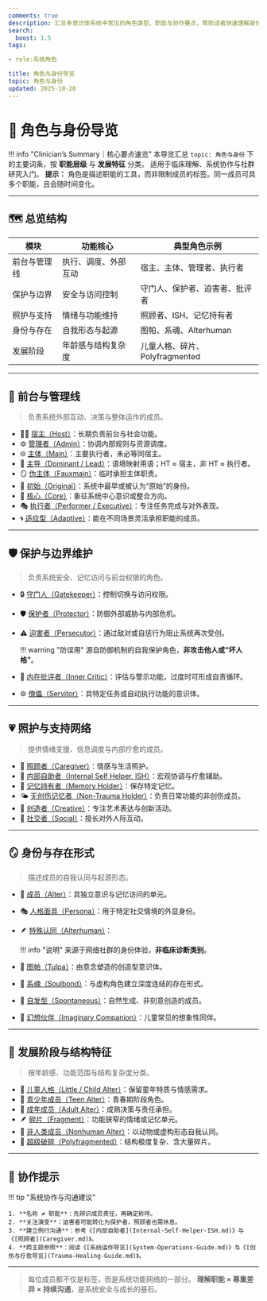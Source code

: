 ```yaml
---
comments: true
description: 汇总多意识体系统中常见的角色类型、职能与协作要点，帮助读者快速理解身份分工与演变关系。
search:
  boost: 1.5
tags:

- role:系统角色

title: 角色与身份导览
topic: 角色与身份
updated: 2025-10-20
---
```


# 🧩 角色与身份导览

!!! info "Clinician’s Summary｜核心要点速览"
    本导览汇总 `topic: 角色与身份` 下的主要词条，按 **职能层级** 与 **发展特征** 分类。
    适用于临床理解、系统协作与社群研究入门。
    **提示：** 角色是描述职能的工具，而非限制成员的标签。同一成员可具多个职能，且会随时间变化。

---

## 🗺️ 总览结构

| 模块 | 功能核心 | 典型角色示例 |
|------|-----------|---------------|
| 前台与管理线 | 执行、调度、外部互动 | 宿主、主体、管理者、执行者 |
| 保护与边界 | 安全与访问控制 | 守门人、保护者、迫害者、批评者 |
| 照护与支持 | 情绪与功能维持 | 照顾者、ISH、记忆持有者 |
| 身份与存在 | 自我形态与起源 | 图帕、系魂、Alterhuman |
| 发展阶段 | 年龄感与结构复杂度 | 儿童人格、碎片、Polyfragmented |

---

## 🧭 前台与管理线

> 负责系统外部互动、决策与整体运作的成员。

- 🧑‍💼 [宿主（Host）](Host.md)：长期负责前台与社会功能。
- ⚙️ [管理者（Admin）](Admin.md)：协调内部规则与资源调度。
- 🌐 [主体（Main）](Main.md)：主要执行者，未必等同宿主。
- 🧭 [主导（Dominant / Lead）](Dominant-Lead.md)：语境映射用语；HT ≈ 宿主，非 HT ≈ 执行者。
- 🪞 [伪主体（Fauxmain）](Fauxmain.md)：临时承担主体职责。
- 🌱 [初始（Original）](Original.md)：系统中最早或被认为“原始”的身份。
- 💠 [核心（Core）](Core.md)：象征系统中心意识或整合方向。
- 🎭 [执行者（Performer / Executive）](Performer-Executive.md)：专注任务完成与对外表现。
- 🌀 [适应型（Adaptive）](Adaptive.md)：能在不同场景灵活承担职能的成员。

---

## 🛡️ 保护与边界维护

> 负责系统安全、记忆访问与前台权限的角色。

- 🔒 [守门人（Gatekeeper）](Gatekeeper.md)：控制切换与访问权限。
- 🛡️ [保护者（Protector）](Protector.md)：防御外部威胁与内部危机。
- ⚠️ [迫害者（Persecutor）](Persecutor.md)：通过敌对或自惩行为阻止系统再次受创。

  !!! warning "防误用"
      源自防御机制的自我保护角色，**非攻击他人或“坏人格”**。

- 🧩 [内在批评者（Inner Critic）](Inner-Critic.md)：评估与警示功能，过度时可形成自责循环。
- ⚙️ [傀儡（Servitor）](Servitor.md)：具特定任务或自动执行功能的意识体。

---

## 💗 照护与支持网络

> 提供情绪支援、信息调度与内部疗愈的成员。

- 🤝 [照顾者（Caregiver）](Caregiver.md)：情感与生活照护。
- 🧭 [内部自助者（Internal Self Helper, ISH）](Internal-Self-Helper-ISH.md)：宏观协调与疗愈辅助。
- 🧠 [记忆持有者（Memory Holder）](Memory-Holder.md)：保存特定记忆。
- 🌤️ [无创伤记忆者（Non-Trauma Holder）](Non-Trauma-Holder.md)：负责日常功能的非创伤成员。
- 🎨 [创造者（Creative）](Creative.md)：专注艺术表达与创新活动。
- 💬 [社交者（Social）](Social.md)：擅长对外人际互动。

---

## 🪞 身份与存在形式

> 描述成员的自我认同与起源形态。

- 🧍 [成员（Alter）](Alter.md)：具独立意识与记忆访问的单元。
- 🎭 [人格面具（Persona）](Persona.md)：用于特定社交情境的外显身份。
- 🪶 [特殊认同（Alterhuman）](Alterhuman.md)：

  !!! info "说明"
      来源于网络社群的身份体验，**非临床诊断类别**。

- 🌸 [图帕（Tulpa）](Tulpa.md)：由意念塑造的创造型意识体。
- 🔗 [系魂（Soulbond）](Soulbond.md)：与虚构角色建立深度连结的存在形式。
- 💫 [自发型（Spontaneous）](Spontaneous.md)：自然生成、非刻意创造的成员。
- 🧒 [幻想伙伴（Imaginary Companion）](Imaginary-Companion.md)：儿童常见的想象性同伴。

---

## 🌱 发展阶段与结构特征

> 按年龄感、功能范围与结构复杂度分类。

- 🧸 [儿童人格（Little / Child Alter）](Child-Alter.md)：保留童年特质与情感需求。
- 🎒 [青少年成员（Teen Alter）](Teen-Alter.md)：青春期阶段角色。
- 🧑 [成年成员（Adult Alter）](Adult-Alter.md)：成熟决策与责任承担。
- 🪶 [碎片（Fragment）](Fragment.md)：功能狭窄的情绪或记忆单元。
- 🐉 [非人类成员（Nonhuman Alter）](Nonhuman-Alter.md)：以动物或虚构形态自我认同。
- 🧩 [超级破碎（Polyfragmented）](Polyfragmented.md)：结构极度复杂、含大量碎片。

---

## 🤝 协作提示

!!! tip "系统协作与沟通建议"

    1. **名称 ≠ 职能**：先辨识成员责任，再确定称呼。
    2. **关注演变**：迫害者可能转化为保护者，照顾者也需休息。
    3. **建立例行沟通**：参考《[内部自助者](Internal-Self-Helper-ISH.md)》与《[照顾者](Caregiver.md)》。
    4. **跨主题参照**：阅读《[系统运作导览](System-Operations-Guide.md)》与《[创伤与疗愈导览](Trauma-Healing-Guide.md)》。

---

> 每位成员都不仅是标签，而是系统功能网络的一部分。
> **理解职能 × 尊重差异 × 持续沟通**，是系统安全与成长的基石。
